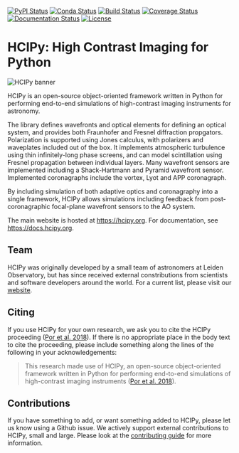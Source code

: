 [![PyPI Status](https://img.shields.io/pypi/v/hcipy.svg?logo=pypi&logoColor=white)](https://pypi.org/project/hcipy/)
[![Conda Status](https://img.shields.io/conda/vn/conda-forge/hcipy?logo=anaconda&logoColor=white)](https://anaconda.org/conda-forge/hcipy)
[![Build Status](https://img.shields.io/azure-devops/build/ehpor/hcipy/1/master?logo=azure-pipelines)](https://dev.azure.com/ehpor/hcipy/_build?definitionId=1)
[![Coverage Status](https://img.shields.io/codecov/c/gh/ehpor/hcipy?logo=codecov&logoColor=white)](https://codecov.io/gh/ehpor/hcipy)
[![Documentation Status](https://img.shields.io/badge/docs-latest%20build-brightgreen?logo=read-the-docs&logoColor=white)](https://docs.hcipy.org/dev)
[![License](https://img.shields.io/github/license/ehpor/hcipy.svg?logo=open-source-initiative&logoColor=white)](https://opensource.org/licenses/MIT)

# HCIPy: High Contrast Imaging for Python

![HCIPy banner](https://github.com/ehpor/hcipy/raw/master/doc/hcipy_banner.png "HCIPy banner")

HCIPy is an open-source object-oriented framework written in Python for performing end-to-end simulations of high-contrast imaging instruments for astronomy.

The library defines wavefronts and optical elements for defining an optical system, and provides both Fraunhofer and Fresnel diffraction propgators. Polarization is supported using Jones calculus, with polarizers and waveplates included out of the box. It implements atmospheric turbulence using thin infinitely-long phase screens, and can model scintillation using Fresnel propagation between individual layers. Many wavefront sensors are implemented including a Shack-Hartmann and Pyramid wavefront sensor. Implemented coronagraphs include the vortex, Lyot and APP coronagraph.

By including simulation of both adaptive optics and coronagraphy into a single framework, HCIPy allows simulations including feedback from post-coronagraphic focal-plane wavefront sensors to the AO system.

The main website is hosted at <https://hcipy.org>. For documentation, see <https://docs.hcipy.org>.

## Team

HCIPy was originally developed by a small team of astronomers at Leiden Observatory, but has since received external constributions from scientists and software developers around the world. For a current list, please visit our [website](https://hcipy.org/team.html).

## Citing

If you use HCIPy for your own research, we ask you to cite the HCIPy proceeding ([Por et al. 2018](https://doi.org/10.1117/12.2314407)). If there is no appropriate place in the body text to cite the proceeding, please include something along the lines of the following in your acknowledgements:

> This research made use of HCIPy, an open-source object-oriented framework written in Python for performing end-to-end simulations of high-contrast imaging instruments ([Por et al. 2018](https://doi.org/10.1117/12.2314407)).

## Contributions

If you have something to add, or want something added to HCIPy, please let us know using a Github issue. We actively support external contributions to HCIPy, small and large. Please look at the [contributing guide](https://docs.hcipy.org/dev/development/contributing_guide.html) for more information.
